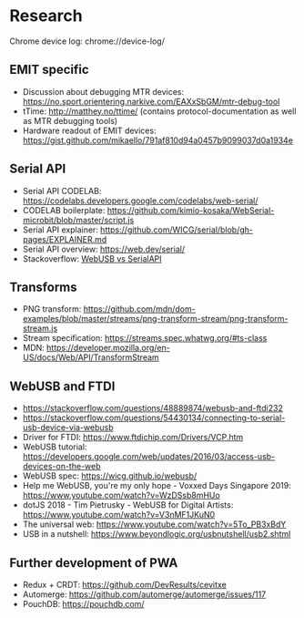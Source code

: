 # Research

Chrome device log: chrome://device-log/

## EMIT specific

- Discussion about debugging MTR devices:
  https://no.sport.orientering.narkive.com/EAXxSbGM/mtr-debug-tool
- tTime: http://matthey.no/ttime/ (contains protocol-documentation as well as
  MTR debugging tools)
- Hardware readout of EMIT devices: https://gist.github.com/mikaello/791af810d94a0457b9099037d0a1934e

## Serial API

- Serial API CODELAB:
  https://codelabs.developers.google.com/codelabs/web-serial/
- CODELAB boilerplate:
  https://github.com/kimio-kosaka/WebSerial-microbit/blob/master/script.js
- Serial API explainer:
  https://github.com/WICG/serial/blob/gh-pages/EXPLAINER.md
- Serial API overview: https://web.dev/serial/
- Stackoverflow:
  [WebUSB vs SerialAPI](https://stackoverflow.com/questions/63327407/webusb-api-vs-serial-api)

## Transforms

- PNG transform:
  https://github.com/mdn/dom-examples/blob/master/streams/png-transform-stream/png-transform-stream.js
- Stream specification: https://streams.spec.whatwg.org/#ts-class
- MDN: https://developer.mozilla.org/en-US/docs/Web/API/TransformStream

## WebUSB and FTDI

- https://stackoverflow.com/questions/48889874/webusb-and-ftdi232
- https://stackoverflow.com/questions/54430134/connecting-to-serial-usb-device-via-webusb
- Driver for FTDI: https://www.ftdichip.com/Drivers/VCP.htm
- WebUSB tutorial:
  https://developers.google.com/web/updates/2016/03/access-usb-devices-on-the-web
- WebUSB spec: https://wicg.github.io/webusb/
- Help me WebUSB, you're my only hope - Voxxed Days Singapore 2019:
  https://www.youtube.com/watch?v=WzDSsb8mHUo
- dotJS 2018 - Tim Pietrusky - WebUSB for Digital Artists:
  https://www.youtube.com/watch?v=V3nMF1JKuN0
- The universal web: https://www.youtube.com/watch?v=5To_PB3xBdY
- USB in a nutshell: https://www.beyondlogic.org/usbnutshell/usb2.shtml

## Further development of PWA

- Redux + CRDT: https://github.com/DevResults/cevitxe
- Automerge: https://github.com/automerge/automerge/issues/117
- PouchDB: https://pouchdb.com/
